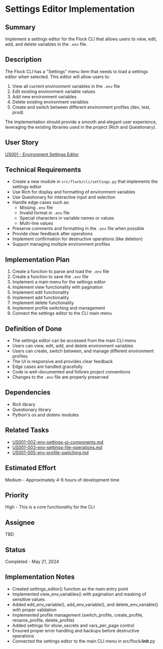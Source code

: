 # Settings Editor Implementation

## Summary
Implement a settings editor for the Flock CLI that allows users to view, edit, add, and delete variables in the `.env` file.

## Description
The Flock CLI has a "Settings" menu item that needs to load a settings editor when selected. This editor will allow users to:
1. View all current environment variables in the `.env` file
2. Edit existing environment variable values
3. Add new environment variables
4. Delete existing environment variables
5. Create and switch between different environment profiles (dev, test, prod)

The implementation should provide a smooth and elegant user experience, leveraging the existing libraries used in the project (Rich and Questionary).

## User Story
[US001 - Environment Settings Editor](../../userstories/done/US001-Settings-Editor.md)

## Technical Requirements
- Create a new module in `src/flock/cli/settings.py` that implements the settings editor
- Use Rich for display and formatting of environment variables
- Use Questionary for interactive input and selection
- Handle edge cases such as:
  - Missing `.env` file
  - Invalid format in `.env` file
  - Special characters in variable names or values
  - Multi-line values
- Preserve comments and formatting in the `.env` file when possible
- Provide clear feedback after operations
- Implement confirmation for destructive operations (like deletion)
- Support managing multiple environment profiles

## Implementation Plan
1. Create a function to parse and load the `.env` file
2. Create a function to save the `.env` file
3. Implement a main menu for the settings editor
4. Implement view functionality with pagination
5. Implement edit functionality
6. Implement add functionality
7. Implement delete functionality
8. Implement profile switching and management
9. Connect the settings editor to the CLI main menu

## Definition of Done
- The settings editor can be accessed from the main CLI menu
- Users can view, edit, add, and delete environment variables
- Users can create, switch between, and manage different environment profiles
- The UI is responsive and provides clear feedback
- Edge cases are handled gracefully
- Code is well-documented and follows project conventions
- Changes to the `.env` file are properly preserved

## Dependencies
- Rich library
- Questionary library
- Python's os and dotenv modules

## Related Tasks
- [US001-002-env-settings-ui-components.md](US001-002-env-settings-ui-components.md)
- [US001-003-env-settings-file-operations.md](US001-003-env-settings-file-operations.md)
- [US001-005-env-profile-switching.md](US001-005-env-profile-switching.md)

## Estimated Effort
Medium - Approximately 4-6 hours of development time

## Priority
High - This is a core functionality for the CLI

## Assignee
TBD

## Status
Completed - May 21, 2024

## Implementation Notes
- Created settings_editor() function as the main entry point
- Implemented view_env_variables() with pagination and masking of sensitive values
- Added edit_env_variable(), add_env_variable(), and delete_env_variable() with proper validation
- Implemented profile management (switch_profile, create_profile, rename_profile, delete_profile)
- Added settings for show_secrets and vars_per_page control
- Ensured proper error handling and backups before destructive operations
- Connected the settings editor to the main CLI menu in src/flock/__init__.py 